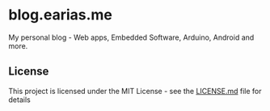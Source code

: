 # blog.earias.me
My personal blog - Web apps, Embedded Software, Arduino, Android and more.

## License

This project is licensed under the MIT License - see the [LICENSE.md](LICENSE.md) file for details